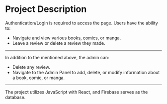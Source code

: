 # Project Description

Authentication/Login is required to access the page. Users have the ability to:

- Navigate and view various books, comics, or manga.
- Leave a review or delete a review they made.

---

In addition to the mentioned above, the admin can:

- Delete any review.
- Navigate to the Admin Panel to add, delete, or modify information about a book, comic, or manga.

---

The project utilizes JavaScript with React, and Firebase serves as the database.
